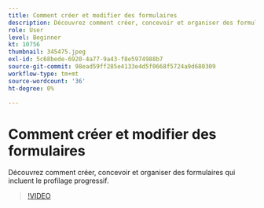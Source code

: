 ```yaml
---
title: Comment créer et modifier des formulaires
description: Découvrez comment créer, concevoir et organiser des formulaires qui incluent le profilage progressif.
role: User
level: Beginner
kt: 10756
thumbnail: 345475.jpeg
exl-id: 5c68bede-6920-4a77-9a43-f8e5974988b7
source-git-commit: 98ead59ff285e4133e4d5f0668f5724a9d680309
workflow-type: tm+mt
source-wordcount: '36'
ht-degree: 0%

---
```


# Comment créer et modifier des formulaires

Découvrez comment créer, concevoir et organiser des formulaires qui incluent le profilage progressif.

>[!VIDEO](https://video.tv.adobe.com/v/345475/?quality=12&learn=on)
